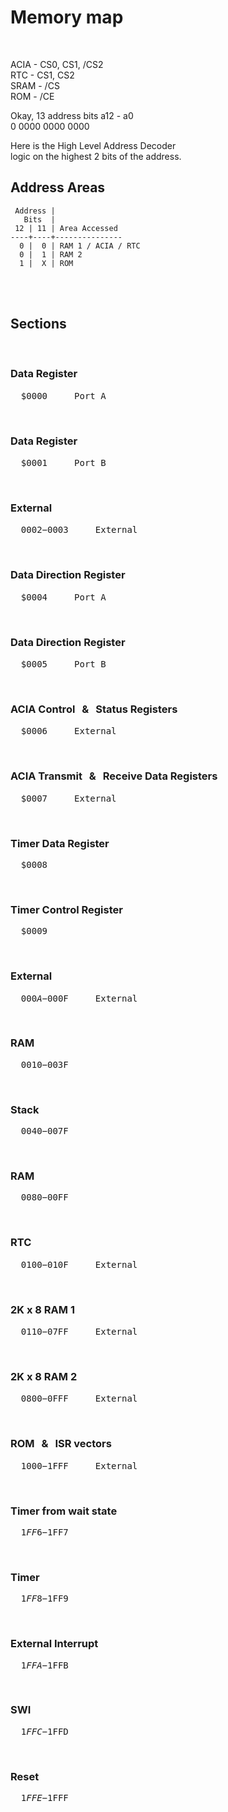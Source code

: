 
# Memory map

<br>

ACIA - CS0, CS1, /CS2 <br>
 RTC - CS1, CS2 <br>
SRAM - /CS <br>
 ROM - /CE

Okay, 13 address bits a12 - a0 <br>
0 0000 0000 0000

Here is the High Level Address Decoder <br>
logic on the highest 2 bits of the address.

## Address Areas

```
 Address |
   Bits  | 
 12 | 11 | Area Accessed
----+----+---------------
  0 |  0 | RAM 1 / ACIA / RTC
  0 |  1 | RAM 2
  1 |  X | ROM
```

<br>
<br>

## Sections

<br>

### Data Register

<kbd>  $0000  </kbd>  <kbd>  Port A  </kbd>

<br>

### Data Register

<kbd>  $0001  </kbd>  <kbd>  Port B  </kbd>

<br>

### External

<kbd>  $0002  -  $0003  </kbd>  <kbd>  External  </kbd>

<br>

### Data Direction Register

<kbd>  $0004  </kbd>  <kbd>  Port A  </kbd>

<br>

### Data Direction Register

<kbd>  $0005  </kbd>  <kbd>  Port B  </kbd>

<br>

### ACIA Control  &  Status Registers

<kbd>  $0006  </kbd>  <kbd>  External  </kbd>

<br>

### ACIA Transmit  &  Receive Data Registers

<kbd>  $0007  </kbd>  <kbd>  External  </kbd>

<br>

### Timer Data Register

<kbd>  $0008  </kbd>

<br>

### Timer Control Register

<kbd>  $0009  </kbd>

<br>

### External

<kbd>  $000A  -  $000F  </kbd>  <kbd>  External  </kbd>

<br>

### RAM

<kbd>  $0010  -  $003F  </kbd>

<br>

### Stack

<kbd>  $0040  -  $007F  </kbd>

<br>

### RAM

<kbd>  $0080  -  $00FF  </kbd>

<br>

### RTC

<kbd>  $0100  -  $010F  </kbd>  <kbd>  External  </kbd>

<br>

### 2K x 8 RAM 1

<kbd>  $0110  -  $07FF  </kbd>  <kbd>  External  </kbd>

<br>

### 2K x 8 RAM 2

<kbd>  $0800  -  $0FFF  </kbd>  <kbd>  External  </kbd>

<br>

### ROM  &  ISR vectors

<kbd>  $1000  -  $1FFF  </kbd>  <kbd>  External  </kbd>

<br>

### Timer from wait state

<kbd>  $1FF6  -  $1FF7  </kbd>

<br>

### Timer

<kbd>  $1FF8  -  $1FF9  </kbd>

<br>

### External Interrupt

<kbd>  $1FFA  -  $1FFB  </kbd>

<br>

### SWI

<kbd>  $1FFC  -  $1FFD  </kbd>

<br>

### Reset

<kbd>  $1FFE  -  $1FFF  </kbd>

<br>

